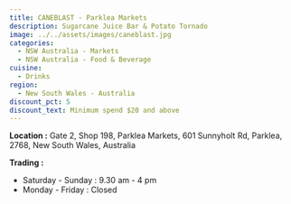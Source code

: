 ```yaml
---
title: CANEBLAST - Parklea Markets
description: Sugarcane Juice Bar & Potato Tornado
image: ../../assets/images/caneblast.jpg
categories:
  - NSW Australia - Markets
  - NSW Australia - Food & Beverage
cuisine:
  - Drinks
region:
  - New South Wales - Australia
discount_pct: 5
discount_text: Minimum spend $20 and above
---
```

**Location :** Gate 2, Shop 198, Parklea Markets, 601 Sunnyholt Rd, Parklea, 2768, New South Wales, Australia

**Trading :** 

* Saturday - Sunday : 9.30 am - 4 pm
* Monday - Friday : Closed
